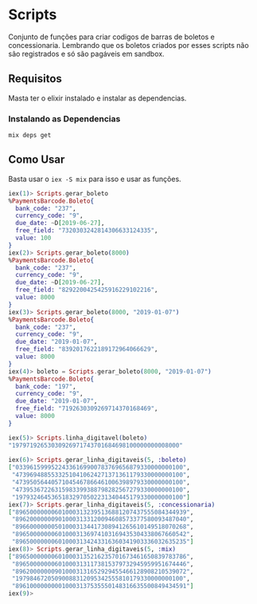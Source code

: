 # Scripts

Conjunto de funções para criar codigos de barras de boletos e concessionaria.
Lembrando que os boletos criados por esses scripts não são registrados e só são pagáveis em sandbox.

## Requisitos

Masta ter o elixir instalado e instalar as dependencias.

### Instalando as Dependencias
```shell
mix deps get
```

## Como Usar

Basta usar o `iex -S mix` para isso e usar as funções.
```elixir
iex(1)> Scripts.gerar_boleto
%PaymentsBarcode.Boleto{
  bank_code: "237",
  currency_code: "9",
  due_date: ~D[2019-06-27],
  free_field: "7320303242814306633124335",
  value: 100
}
iex(2)> Scripts.gerar_boleto(8000)
%PaymentsBarcode.Boleto{
  bank_code: "237",
  currency_code: "9",
  due_date: ~D[2019-06-27],
  free_field: "8292200425425916229102216",
  value: 8000
}
iex(3)> Scripts.gerar_boleto(8000, "2019-01-07")
%PaymentsBarcode.Boleto{
  bank_code: "237",
  currency_code: "9",
  due_date: "2019-01-07",
  free_field: "8392017622189172964066629",
  value: 8000
}
iex(4)> boleto = Scripts.gerar_boleto(8000, "2019-01-07") 
%PaymentsBarcode.Boleto{
  bank_code: "197",
  currency_code: "9",
  due_date: "2019-01-07",
  free_field: "7192630309269714370168469",
  value: 8000
}        

iex(5)> Scripts.linha_digitavel(boleto)
"19797192653030926971743701684698100000000008000"
   
iex(6)> Scripts.gerar_linha_digitaveis(5, :boleto)
["03396159995224336169900783769656879330000000100",
 "47396948855332510410624271371361179330000000100",
 "47395056440571045467866461006398979330000000100",
 "47395367226315983399388798282567279330000000100",
 "19793246453651832970502231340445179330000000100"]
iex(7)> Scripts.gerar_linha_digitaveis(5, :concessionaria)
["896500000006010003132395136881207437555084344939",
 "896200000009010003133120094608573377580093487040",
 "896600000005010003134417308941265610149518070268",
 "896500000006010003136974103169435304338067660542",
 "896500000006010003134243316360341903336032635235"]
iex(8)> Scripts.gerar_linha_digitaveis(5, :mix)           
["896500000006010003135216235701673461650839783786",
 "896500000006010003131173815379732945959951674446",
 "896200000009010003131652929455466128908210539072",
 "19798467205090088312095342555810179330000000100",
 "896100000000010003137535550148316635500849434591"]
iex(9)> 
```